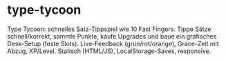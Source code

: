 # type-tycoon
Type Tycoon: schnelles Satz-Tippspiel wie 10 Fast Fingers. Tippe Sätze schnell/korrekt, sammle Punkte, kaufe Upgrades und baue ein grafisches Desk-Setup (feste Slots). Live-Feedback (grün/rot/orange), Grace-Zeit mit Abzug, XP/Level. Statisch (HTML/JS), LocalStorage-Saves, responsive.
